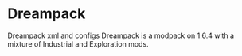 Dreampack
=========

Dreampack xml and configs
Dreampack is a modpack on 1.6.4 with a mixture of Industrial and Exploration mods.
